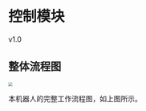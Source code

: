 # 控制模块

v1.0

## 整体流程图

<img src="D:\USTC\dataset\Untitled Diagram.png" style="zoom:50%;" />

本机器人的完整工作流程图，如上图所示。

